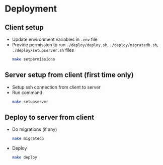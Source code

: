 # Deployment

## Client setup
- Update environment variables in `.env` file
- Provide permission to run `./deploy/deploy.sh`, `./deploy/migratedb.sh`, `./deploy/setupserver.sh` files
    ```bash
    make setpermissions
    ```
    
## Server setup from client (first time only)
- Setup ssh connection from client to server
- Run command
    ```bash
    make setupserver
    ```

## Deploy to server from client
- Do migrations (if any)
    ```bash
    make migratedb
    ```
- Deploy
    ```bash
    make deploy
    ```